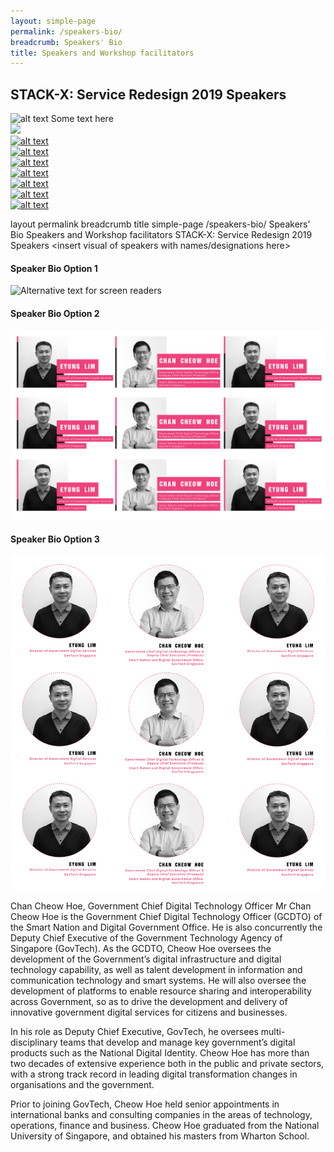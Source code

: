 ```yaml
---
layout: simple-page
permalink: /speakers-bio/
breadcrumb: Speakers' Bio
title: Speakers and Workshop facilitators 
---
```


## **STACK-X: Service Redesign 2019 Speakers**

<div class="row">
    <div class="col is-4">
      <img src="/path/to/Speaker_test_1.jpg"alt="alt text">
        </a>
        Some text here
    </div>
    <div class="col is-4">
        <a href="https://www.google.com">
            <img src="/path/to/image.jpg">
        </a>
    </div>
    <div class="col is-4">
        <a href="https://www.google.com">
            <img src="/path/to/image.jpg" alt="alt text">
        </a>
    </div>
</div>
<div class="row">
    <div class="col is-4">
        <a href="https://www.google.com">
            <img src="/path/to/image.jpg" alt="alt text">
        </a>
    </div>
    <div class="col is-4">
        <a href="https://www.google.com">
            <img src="/path/to/Speaker_test_1.jpg" alt="alt text">
        </a>
    </div>
    <div class="col is-4">
        <a href="https://www.google.com">
            <img src="/path/to/image.jpg" alt="alt text">
        </a>
    </div>
</div>
<div class="row">
    <div class="col is-4">
        <a href="https://www.google.com">
            <img src="/path/to/image.jpg" alt="alt text">
        </a>
    </div>
    <div class="col is-4">
        <a href="https://www.google.com">
            <img src="/path/to/image.jpg" alt="alt text">
        </a>
    </div>
    <div class="col is-4">
        <a href="https://www.google.com">
            <img src="/path/to/image.jpg" alt="alt text">
        </a>
    </div>
</div>

layout	permalink	breadcrumb	title
simple-page
/speakers-bio/
Speakers' Bio
Speakers and Workshop facilitators
STACK-X: Service Redesign 2019 Speakers
<insert visual of speakers with names/designations here>
#### **Speaker Bio Option 1**
![Alternative text for screen readers](/images/StackX_Redesign_SpeakerBiov1.jpg)

#### **Speaker Bio Option 2**
![Alternative text for screen readers](/images/StackX_Redesign_SpeakerBiov2.jpg)

#### **Speaker Bio Option 3**
![Alternative text for screen readers](/images/StackX_Redesign_SpeakerBiov3.jpg)

Chan Cheow Hoe, Government Chief Digital Technology Officer
Mr Chan Cheow Hoe is the Government Chief Digital Technology Officer (GCDTO) of the Smart Nation and Digital Government Office. He is also concurrently the Deputy Chief Executive of the Government Technology Agency of Singapore (GovTech). As the GCDTO, Cheow Hoe oversees the development of the Government’s digital infrastructure and digital technology capability, as well as talent development in information and communication technology and smart systems. He will also oversee the development of platforms to enable resource sharing and interoperability across Government, so as to drive the development and delivery of innovative government digital services for citizens and businesses.

In his role as Deputy Chief Executive, GovTech, he oversees multi-disciplinary teams that develop and manage key government’s digital products such as the National Digital Identity. Cheow Hoe has more than two decades of extensive experience both in the public and private sectors, with a strong track record in leading digital transformation changes in organisations and the government.

Prior to joining GovTech, Cheow Hoe held senior appointments in international banks and consulting companies in the areas of technology, operations, finance and business. Cheow Hoe graduated from the National University of Singapore, and obtained his masters from Wharton School.
